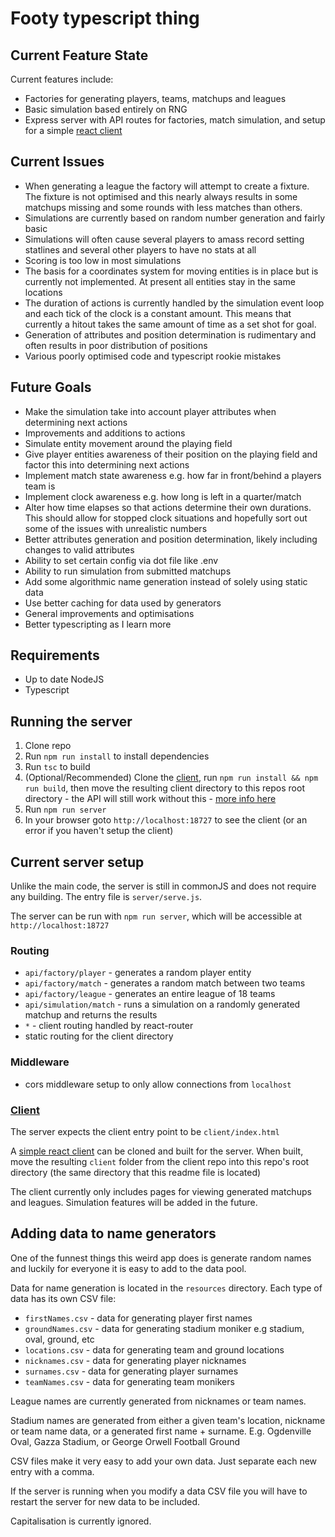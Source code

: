 # Footy typescript thing

## Current Feature State

Current features include:

- Factories for generating players, teams, matchups and leagues
- Basic simulation based entirely on RNG
- Express server with API routes for factories, match simulation, and setup for a simple [react client](https://github.com/simonceddy/footy-client)

## Current Issues

- When generating a league the factory will attempt to create a fixture. The fixture is not optimised and this nearly always results in some matchups missing and some rounds with less matches than others.
- Simulations are currently based on random number generation and fairly basic
- Simulations will often cause several players to amass record setting statlines and several other players to have no stats at all
- Scoring is too low in most simulations
- The basis for a coordinates system for moving entities is in place but is currently not implemented. At present all entities stay in the same locations
- The duration of actions is currently handled by the simulation event loop and each tick of the clock is a constant amount. This means that currently a hitout takes the same amount of time as a set shot for goal.
- Generation of attributes and position determination is rudimentary and often results in poor distribution of positions
- Various poorly optimised code and typescript rookie mistakes

## Future Goals

- Make the simulation take into account player attributes when determining next actions
- Improvements and additions to actions
- Simulate entity movement around the playing field
- Give player entities awareness of their position on the playing field and factor this into determining next actions
- Implement match state awareness e.g. how far in front/behind a players team is
- Implement clock awareness e.g. how long is left in a quarter/match
- Alter how time elapses so that actions determine their own durations. This should allow for stopped clock situations and hopefully sort out some of the issues with unrealistic numbers
- Better attributes generation and position determination, likely including changes to valid attributes
- Ability to set certain config via dot file like .env
- Ability to run simulation from submitted matchups
- Add some algorithmic name generation instead of solely using static data
- Use better caching for data used by generators
- General improvements and optimisations
- Better typescripting as I learn more

## Requirements

- Up to date NodeJS
- Typescript

## Running the server

1. Clone repo
2. Run `npm run install` to install dependencies
3. Run `tsc` to build
4. (Optional/Recommended) Clone the [client](https://github.com/simonceddy/footy-client), run `npm run install && npm run build`, then move the resulting client directory to this repos root directory - the API will still work without this - [more info here](#client)
5. Run `npm run server`
6. In your browser goto `http://localhost:18727` to see the client (or an error if you haven't setup the client)

## Current server setup

Unlike the main code, the server is still in commonJS and does not require any building. The entry file is `server/serve.js`.

The server can be run with `npm run server`, which will be accessible at `http://localhost:18727`

### Routing

- `api/factory/player` - generates a random player entity
- `api/factory/match` - generates a random match between two teams
- `api/factory/league` - generates an entire league of 18 teams
- `api/simulation/match` - runs a simulation on a randomly generated matchup and returns the results
- `*` - client routing handled by react-router
- static routing for the client directory

### Middleware

- cors middleware setup to only allow connections from `localhost`

### [Client](#client)

The server expects the client entry point to be `client/index.html`

A [simple react client](https://github.com/simonceddy/footy-client) can be cloned and built for the server. When built, move the resulting `client` folder from the client repo into this repo's root directory (the same directory that this readme file is located)

The client currently only includes pages for viewing generated matchups and leagues. Simulation features will be added in the future.

## Adding data to name generators

One of the funnest things this weird app does is generate random names and luckily for everyone it is easy to add to the data pool.

Data for name generation is located in the `resources` directory. Each type of data has its own CSV file:

- `firstNames.csv` - data for generating player first names
- `groundNames.csv` - data for generating stadium moniker e.g stadium, oval, ground, etc
- `locations.csv` - data for generating team and ground locations
- `nicknames.csv` - data for generating player nicknames
- `surnames.csv` - data for generating player surnames
- `teamNames.csv` - data for generating team monikers

League names are currently generated from nicknames or team names.

Stadium names are generated from either a given team's location, nickname or team name data, or a generated first name + surname. E.g. Ogdenville Oval, Gazza Stadium, or George Orwell Football Ground

CSV files make it very easy to add your own data. Just separate each new entry with a comma.

If the server is running when you modify a data CSV file you will have to restart the server for new data to be included.

Capitalisation is currently ignored.
